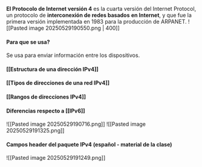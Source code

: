 **El Protocolo de Internet versión 4** es la cuarta versión del Internet Protocol, un protocolo de **interconexión de redes basados** **en Internet**, y que fue la primera versión implementada en 1983 para la producción de ARPANET.
![[Pasted image 20250529190550.png | 400]]
#### Para que se usa?
Se usa para enviar información entre los dispositivos.

#### [[Estructura de una dirección IPv4]]
#### [[Tipos de direcciones de una red IPv4]]
#### [[Rangos de direcciones IPv4]]

#### Diferencias respecto a [[IPv6]]
![[Pasted image 20250529190716.png]]
![[Pasted image 20250529191325.png]]

#### Campos header del paquete IPv4 (español - material de la clase)
![[Pasted image 20250529191249.png]]

